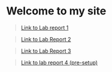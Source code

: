 # Welcome to my site
> [Link to Lab report 1](https://oaragonsotelo.github.io/cse15l-lab-reports/lab-report-1.html)

> [Link to Lab Report 2](https://oaragonsotelo.github.io/cse15l-lab-reports/lab-report-2.html)

> [Link to Lab Report 3](https://oaragonsotelo.github.io/cse15l-lab-reports/lab-report-3-week-6/lab-report-3.html)

> [Link to lab report 4 (pre-setup)](https://www.youtube.com/watch?v=O91DT1pR1ew)